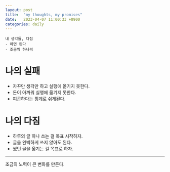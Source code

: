 ```yaml
---
layout: post
title:  "my thoughts, my promises"
date:   2023-04-07 11:00:33 +0900
categories: daily
---
```

```
내 생각들, 다짐
- 하면 된다
- 조금씩 하나씩
```

# 나의 실패

- 자꾸만 생각만 하고 실행에 옮기지 못한다.
- 돈이 아까워 실행에 옮기지 못한다.
- 피곤하다는 핑계로 쉬게된다.

# 나의 다짐

- 하루의 글 하나 쓰는 걸 목표 시작하자.
- 글을 완벽하게 쓰지 않아도 된다.
- 썼던 글을 옮기는 걸 목표로 하자.

---

조금의 노력이 큰 변화를 만든다.

